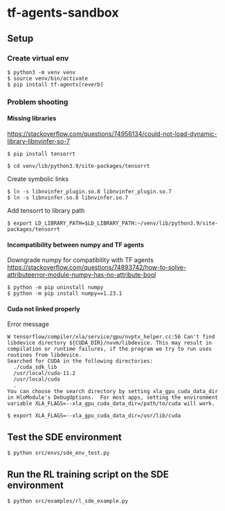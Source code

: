 # tf-agents-sandbox

## Setup

### Create virtual env
```
$ python3 -m venv venv
$ source venv/bin/activate
$ pip install tf-agents[reverb]
```

### Problem shooting

#### Missing libraries
https://stackoverflow.com/questions/74956134/could-not-load-dynamic-library-libnvinfer-so-7
```
$ pip install tensorrt

$ cd venv/lib/python3.9/site-packages/tensorrt
```
Create symbolic links
```
$ ln -s libnvinfer_plugin.so.8 libnvinfer_plugin.so.7
$ ln -s libnvinfer.so.8 libnvinfer.so.7
```

Add tensorrt to library path
```
$ export LD_LIBRARY_PATH=$LD_LIBRARY_PATH:~/venv/lib/python3.9/site-packages/tensorrt
```

#### Incompatibility between numpy and TF agents

Downgrade numpy for compatibility with TF agents
https://stackoverflow.com/questions/74893742/how-to-solve-attributeerror-module-numpy-has-no-attribute-bool
```
$ python -m pip uninstall numpy
$ python -m pip install numpy==1.23.1
```

#### Cuda not linked properly

Error message
```
W tensorflow/compiler/xla/service/gpu/nvptx_helper.cc:56 Can't find libdevice directory ${CUDA_DIR}/nvvm/libdevice. This may result in compilation or runtime failures, if the program we try to run uses routines from libdevice.
Searched for CUDA in the following directories:
  ./cuda_sdk_lib
  /usr/local/cuda-11.2
  /usr/local/cuda
  .
You can choose the search directory by setting xla_gpu_cuda_data_dir in HloModule's DebugOptions.  For most apps, setting the environment variable XLA_FLAGS=--xla_gpu_cuda_data_dir=/path/to/cuda will work.
```

```
$ export XLA_FLAGS=--xla_gpu_cuda_data_dir=/usr/lib/cuda
```

## Test the SDE environment
```
$ python src/envs/sde_env_test.py
```

## Run the RL training script on the SDE environment
```
$ python src/examples/rl_sde_example.py
```
